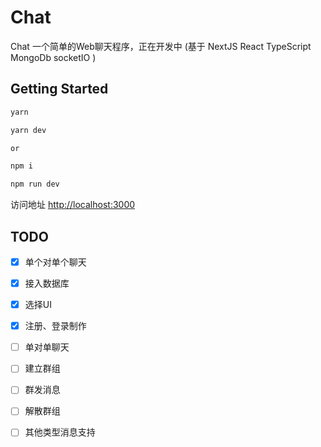 # Chat
Chat 一个简单的Web聊天程序，正在开发中 (基于 NextJS React TypeScript MongoDb socketIO )

## Getting Started

```bash
yarn

yarn dev

or

npm i

npm run dev

```
访问地址 [http://localhost:3000](http://localhost:3000)



## TODO
- [x] 单个对单个聊天
- [x] 接入数据库
- [x] 选择UI
- [x] 注册、登录制作
- [ ] 单对单聊天
- [ ] 建立群组
- [ ] 群发消息
- [ ] 解散群组
- [ ] 其他类型消息支持

